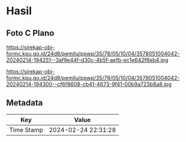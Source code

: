 # Hasil

## Foto C Plano

https://sirekap-obj-formc.kpu.go.id/24d8/pemilu/ppwp/35/78/05/10/04/3578051004042-20240214-194251--3af9e44f-d30c-4b5f-aefb-ec1e642f6eb4.jpg

https://sirekap-obj-formc.kpu.go.id/24d8/pemilu/ppwp/35/78/05/10/04/3578051004042-20240214-194300--cf6f8608-cb41-4673-9f41-00b9a723b8a8.jpg


## Metadata

| Key        | Value               |
| ---------- | ------------------- |
| Time Stamp | 2024-02-24 22:31:28 |



